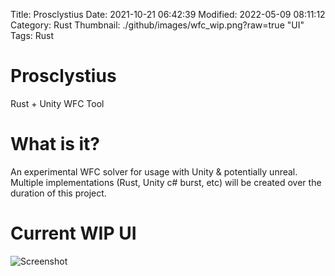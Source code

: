 Title: Prosclystius
Date: 2021-10-21 06:42:39
Modified: 2022-05-09 08:11:12
Category: Rust
Thumbnail: ./github/images/wfc_wip.png?raw=true "UI"
Tags: Rust
# Prosclystius
Rust + Unity WFC Tool

# What is it?

An experimental WFC solver for usage with Unity & potentially unreal. Multiple implementations (Rust, Unity c# burst, etc) will be created over the duration of this project. 

# Current WIP UI
![Screenshot](./github/images/wfc_wip.png?raw=true "UI")
